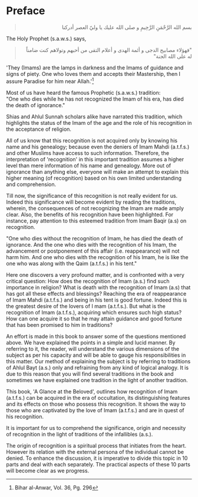 Preface
=======

<blockquote dir="rtl">
  <p>
بسم الله الرَّحْمَنِ الرَّحِيمِ و صلى الله عليك يا وليّ العصر أدركنا 
  </p>
</blockquote>

The Holy Prophet (s.a.w.s.) says,

<blockquote dir="rtl">
  <p>
"فهؤلاء مصابيح الدجى و أئمة الهدى و أعلام التقى من أحبهم وتولاهم كنت
ضامناً له على الله الجنة"
  </p>
</blockquote>

'They (Imams) are the lamps in darkness and the Imams of guidance and
signs of piety. One who loves them and accepts their Mastership, then I
assure Paradise for him near Allah.'[^1]

Most of us have heard the famous Prophetic (s.a.w.s.) tradition:  
 "One who dies while he has not recognized the Imam of his era, has died
the death of ignorance."

Shias and Ahlul Sunnah scholars alike have narrated this tradition,
which highlights the status of the Imam of the age and the role of his
recognition in the acceptance of religion.

All of us know that this recognition is not acquired only by knowing his
name and his genealogy; because even the deniers of Imam Mahdi
(a.t.f.s.) and other Muslims have access to such information. Therefore,
the interpretation of 'recognition' in this important tradition assumes
a higher level than mere information of his name and genealogy. More out
of ignorance than anything else, everyone will make an attempt to
explain this higher meaning (of recognition) based on his own limited
understanding and comprehension.

Till now, the significance of this recognition is not really evident for
us. Indeed this significance will become evident by reading the
traditions, wherein, the consequences of not recognizing the Imam are
made amply clear. Also, the benefits of his recognition have been
highlighted. For instance, pay attention to this esteemed tradition from
Imam Baqir (a.s) on recognition.

"One who dies without the recognition of Imam, he has died the death of
ignorance. And the one who dies with the recognition of his Imam, the
advancement or postponement of this affair (i.e. reappearance) will not
harm him. And one who dies with the recognition of his Imam, he is like
the one who was along with the Qaim (a.t.f.s.) in his tent."

Here one discovers a very profound matter, and is confronted with a very
critical question: How does the recognition of Imam (a.s.) find such
importance in religion? What is death with the recognition of Imam (a.s)
that has got all these effects and blessings? Reaching the era of
reappearance of Imam Mahdi (a.t.f.s.) and being in his tent is good
fortune. Indeed this is the greatest desire of the lovers of I mam
(a.t.f.s.). But what is the recognition of Imam (a.t.f.s.), acquiring
which ensures such high status? How can one acquire it so that he may
attain guidance and good fortune that has been promised to him in
traditions?

An effort is made in this book to answer some of the questions mentioned
above. We have explained the points in a simple and lucid manner. By
referring to it, the reader, will understand the various dimensions of
the subject as per his capacity and will be able to gauge his
responsibilities in this matter. Our method of explaining the subject is
by referring to traditions of Ahlul Bayt (a.s.) only and refraining from
any kind of logical analogy. It is due to this reason that you will find
several traditions in the book and sometimes we have explained one
tradition in the light of another tradition.

This book, 'A Glance at the Beloved', outlines how recognition of Imam
(a.t.f.s.) can be acquired in the era of occultation, its distinguishing
features and its effects on those who possess this recognition. It shows
the way to those who are captivated by the love of Imam (a.t.f.s.) and
are in quest of his recognition.

It is important for us to comprehend the significance, origin and
necessity of recognition in the light of traditions of the infallibles
(a.s.).

The origin of recognition is a spiritual process that initiates from the
heart. However its relation with the external persona of the individual
cannot be denied. To enhance the discussion, it is imperative to divide
this topic in 10 parts and deal with each separately. The practical
aspects of these 10 parts will become clear as we progress.

[^1]: Bihar al-Anwar, Vol. 36, Pg. 296


